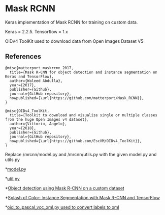 # Mask RCNN

Keras implementation of Mask RCNN for training on custom data.

Keras = 2.2.5.
Tensorflow = 1.x

OIDv4 ToolKit used to download data from Open Images Dataset V5

## References

```
@misc{matterport_maskrcnn_2017,
  title={Mask R-CNN for object detection and instance segmentation on Keras and TensorFlow},
  author={Waleed Abdulla},
  year={2017},
  publisher={Github},
  journal={GitHub repository},
  howpublished={\url{https://github.com/matterport/Mask_RCNN}},
}

@misc{OIDv4_ToolKit,
  title={Toolkit to download and visualize single or multiple classes from the huge Open Images v4 dataset},
  author={Vittorio, Angelo},
  year={2018},
  publisher={Github},
  journal={GitHub repository},
  howpublished={\url{https://github.com/EscVM/OIDv4_ToolKit}},
}
```

Replace /mrcnn/model.py and /mrcnn/utils.py with the given model.py and utils.py

*[model.py](https://github.com/matterport/Mask_RCNN/pull/1611)

*[util.py](https://github.com/matterport/Mask_RCNN/issues/912)

*[Object detection using Mask R-CNN on a custom dataset](https://towardsdatascience.com/object-detection-using-mask-r-cnn-on-a-custom-dataset-4f79ab692f6d)

*[Splash of Color: Instance Segmentation with Mask R-CNN and TensorFlow](https://engineering.matterport.com/splash-of-color-instance-segmentation-with-mask-r-cnn-and-tensorflow-7c761e238b46)

*[oid_to_pascal_voc_xml.py used to convert labels to xml](https://gist.github.com/nilsfed/1dbf1cf397db50c90705daa6a81a8dec)